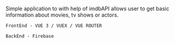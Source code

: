 Simple application to with help of imdbAPI allows user to get basic information about movies, tv shows or actors.
```
FrontEnd - VUE 3 / VUEX / VUE ROUTER
```
```
BackEnd - Firebase
```
